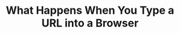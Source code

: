 ---
type: "books"
layout: "book_toc"
title: "What Happens When You Type a URL into a Browser"
thumbnail: "thumbnail.webp"
draft: true
booktoc:
  - title: "Introduction"
    type: "chapter"
  - title: "Keystroke & Input Hardware"
    type: "chapter"
    children:
      - title: "Biomechanics & Ergonomics"
        type: "subchapter"
        children:
          - title: "Finger anatomy: mechanoreceptors, proprioception"
            type: "section"
          - title: "Reaction-time statistics: median vs. 95th-percentile"
            type: "section"
          - title: "Ergonomic layouts: QWERTY, Dvorak, Colemak, ortholinear, split"
            type: "section"
          - title: "RSI, tendonitis, preventive exercises"
            type: "section"
      - title: "Switch Mechanics"
        type: "subchapter"
        children:
          - title: "Membrane dome vs. scissor vs. mechanical (Cherry MX, Topre) vs. optical"
            type: "section"
          - title: "Force–travel curves, hysteresis, audible vs. tactile feedback"
            type: "section"
          - title: "Debounce: RC-filter in hardware vs. firmware time thresholds"
            type: "section"
          - title: "n-key rollover, ghosting, per-switch diodes"
            type: "section"
      - title: "Keyboard Microcontroller"
        type: "subchapter"
        children:
          - title: "Core architectures: ARM Cortex-M, AVR, PIC — pipeline stages, hazards"
            type: "section"
          - title: "Microcode assists, Spectre/Meltdown mitigations (Retpoline, IBRS)"
            type: "section"
          - title: "On-chip memory map: Flash, SRAM, peripheral registers"
            type: "section"
          - title: "NVIC/vector table, ISR latency, interrupt priorities"
            type: "section"
          - title: "Power & thermal states: C-states, P-states, DVFS"
            type: "section"
      - title: "Firmware & Boot"
        type: "subchapter"
        children:
          - title: "BIOS vs. UEFI flow, option ROMs (USB, NVMe, GPU)"
            type: "section"
          - title: "Secure Boot chain-of-trust (PK, KEK, db/dbx; Coreboot/TianoCore)"
            type: "section"
          - title: "ACPI tables: DSDT/SSDT, AML execution, SMM/SMI jitter"
            type: "section"
      - title: "I/O Buses & Protocols"
        type: "subchapter"
        children:
          - title: "USB HID: NRZI/Manchester encoding, token/data/handshake packets"
            type: "section"
          - title: "PS/2 protocol: bidirectional serial, scan-code sets 1/2/3, BIOS INT 0x16"
            type: "section"
          - title: "Bluetooth LE HID: GAP advertising, GATT HID service, AES-CCM encryption"
            type: "section"
          - title: "Proprietary RF: 2.4 GHz hopping, pairing, replay protection"
            type: "section"
          - title: "USB enumeration, descriptors, control vs. interrupt vs. bulk transfers"
            type: "section"
          - title: "xHCI TRB rings, doorbells, MSI/MSI-X interrupt routing"
            type: "section"
  - title: "CPU Microarchitecture & Memory Hierarchy"
    type: "chapter"
    children:
      - title: "Pipeline & Execution"
        type: "subchapter"
        children:
          - title: "In-order vs. out-of-order pipelines, ROB, scheduler queues"
            type: "section"
          - title: "Branch predictors: BTB, global/local history, tournament predictors"
            type: "section"
          - title: "Speculative execution, micro-ops fusion, uOP cache"
            type: "section"
          - title: "Hyper-Threading/SMT: sibling contention, side-channel cross-thread leaks"
            type: "section"
      - title: "Caches & Coherency"
        type: "subchapter"
        children:
          - title: "L1/L2/L3 design: sizes, associativity, inclusive vs. exclusive"
            type: "section"
          - title: "Cache coherence protocols: MESI, MOESI, MESIF, snoop filters"
            type: "section"
          - title: "Hardware prefetchers, replacement policies, line locking"
            type: "section"
      - title: "Virtual Memory & TLB"
        type: "subchapter"
        children:
          - title: "Multi-level page tables, PTE formats (x86-64 4-level, ARM VMSA)"
            type: "section"
          - title: "TLB hierarchy, ASIDs, shootdowns, global pages"
            type: "section"
          - title: "Transparent Huge Pages, 2 MiB/1 GiB pages, fragmentation"
            type: "section"
      - title: "NUMA & Interconnect"
        type: "subchapter"
        children:
          - title: "Multi-socket topologies, local vs. remote memory latencies"
            type: "section"
          - title: "QPI/UPI, Infinity Fabric, snoop/directory cache models"
            type: "section"
          - title: "NUMA-aware scheduling, memory policies"
            type: "section"
  - title: "OS Kernel & Process Scheduling"
    type: "chapter"
    children:
      - title: "Interrupt Handling"
        type: "subchapter"
        children:
          - title: "PIC vs. IO-APIC vs. MSI/MSI-X delivery"
            type: "section"
          - title: "ISR entry/exit, context-save, bottom halves, SoftIRQs, tasklets, workqueues"
            type: "section"
      - title: "Process Scheduler"
        type: "subchapter"
        children:
          - title: "CFS run-queue, nice values, load balancing across CPUs"
            type: "section"
          - title: "Real-time classes (SCHED_FIFO/RR), deadline scheduler, wake-up jitter"
            type: "section"
          - title: "Context-switch costs, register & FPU/XMM state save/restore"
            type: "section"
      - title: "Memory Management"
        type: "subchapter"
        children:
          - title: "Buddy allocator, slab/SLUB/SLAB allocators, zone splitting"
            type: "section"
          - title: "Swap: zswap, zram, swapcache, writeback throttling, dirty-page balancing"
            type: "section"
          - title: "Pagecache, direct I/O, filesystem readahead"
            type: "section"
      - title: "Filesystem & Storage"
        type: "subchapter"
        children:
          - title: "ext4, XFS, Btrfs, ZFS: journaling vs. CoW vs. snapshots vs. checksums"
            type: "section"
          - title: "Block layer & schedulers (CFQ, BFQ, mq-deadline), I/O priorities"
            type: "section"
          - title: "NVMe queues, submission/completion QPs, fused commands"
            type: "section"
          - title: "Filesystem namespaces: overlayfs, bind mounts, container rootfs"
            type: "section"
  - title: "Virtualization, Containers & Cloud Foundation"
    type: "chapter"
    children:
      - title: "Virtualization"
        type: "subchapter"
        children:
          - title: "KVM/QEMU: VT-x/AMD-V, SR-IOV, virtio devices"
            type: "section"
          - title: "Container runtimes: runc/containerd, namespace isolation (pid, net, mnt, ipc, uts)"
            type: "section"
          - title: "cgroups v2: CPU, memory, blkio, pids controllers"
            type: "section"
      - title: "Kubernetes on AWS"
        type: "subchapter"
        children:
          - title: "VPC, subnets, IGW, NAT Gateway, route tables"
            type: "section"
          - title: "Security Groups vs. NACLs, stateful vs. stateless rules"
            type: "section"
          - title: "EKS control plane vs. managed worker nodes"
            type: "section"
          - title: "Pod networking: aws-vpc-cni, Calico/Cilium, IP per pod"
            type: "section"
          - title: "IAM Roles for Service Accounts (IRSA), PodSecurityAdmission"
            type: "section"
          - title: "Service types: ClusterIP, NodePort, LoadBalancer (ALB/NLB), Ingress controllers"
            type: "section"
          - title: "Autoscaling: HPA/VPA, Cluster Autoscaler, Karpenter, spot instance interruptions"
            type: "section"
          - title: "Container image distribution: ECR, vulnerability scanning, immutable tags"
            type: "section"
  - title: "Device Drivers & Input Delivery"
    type: "chapter"
    children:
      - title: "USB Host Controller Driver"
        type: "subchapter"
        children:
          - title: "PCIe enumeration, BAR mapping, MMIO doorbell writes"
            type: "section"
          - title: "URB lifecycle, DMA buffer allocation, completion handling"
            type: "section"
      - title: "Input Subsystem"
        type: "subchapter"
        children:
          - title: "/dev/input/eventX, evdev struct layout, key repeat handling"
            type: "section"
          - title: "libinput filtering: tap-to-click, palm detection, gesture recognition"
            type: "section"
          - title: "Windows Raw Input (RID) vs. macOS IOKit HID vs. Wayland vs. X11"
            type: "section"
          - title: "IME frameworks: IBus, Fcitx, TSF, TSM – composition & candidate UI"
            type: "section"
          - title: "Accessibility: AT-SPI, UIA, switch control, dwell-click"
            type: "section"
  - title: "Windowing, Compositor & Browser Front-End"
    type: "chapter"
    children:
      - title: "Native Window System"
        type: "subchapter"
        children:
          - title: "X11 protocol, XInput2, window manager focus, grabs"
            type: "section"
          - title: "Wayland: wl_compositor, wl_surface, wl_seat/keyboard/pointer"
            type: "section"
          - title: "macOS Quartz Compositor, AppKit event loop, UIFocusEngine"
            type: "section"
          - title: "Windows DWM, MessageLoop, raw input, pointer injection"
            type: "section"
      - title: "Browser Process Model"
        type: "subchapter"
        children:
          - title: "Browser vs. Renderer vs. GPU vs. Network vs. Utility processes"
            type: "section"
          - title: "Sandbox policies: seccomp-BPF, AppContainer, AppArmor, chroots"
            type: "section"
          - title: "IPC: Mojo, DBus, XPC, Mach ports, shared memory buffers"
            type: "section"
      - title: "Task Scheduling"
        type: "subchapter"
        children:
          - title: "Platform message pump → TaskScheduler tasks (UI, IO, Worker)"
            type: "section"
          - title: "Cross-thread TaskHopping, SequenceLocalStorage"
            type: "section"
          - title: "Idle tasks, delayed tasks, repeating tasks"
            type: "section"
  - title: "Omnibox, URL Parsing & Safe-Browsing"
    type: "chapter"
    children:
      - title: "Omnibox UI/UX"
        type: "subchapter"
        children:
          - title: "MVC design: OmniboxModel, AutocompleteController, TextfieldView"
            type: "section"
          - title: "Inline vs. dropdown suggestions, keywords, search alias mode"
            type: "section"
      - title: "URL Processing"
        type: "subchapter"
        children:
          - title: "WHATWG URL spec parser state machine, error recovery"
            type: "section"
          - title: "Unicode NFC/NFD, IDNA2003 vs. IDNA2008, punycode conversion"
            type: "section"
          - title: "Percent-encoding, hash vs. query vs. path vs. fragment"
            type: "section"
          - title: "Heuristics: search vs. URL, scheme defaulting, smart commits"
            type: "section"
      - title: "Safe-Browsing & Policy"
        type: "subchapter"
        children:
          - title: "Local DB shards, hash-prefix lookups, API-based checks"
            type: "section"
          - title: "Phishing/malware interstitial flow, allow-list overrides"
            type: "section"
          - title: "Enterprise policies: GPO, JSON policies, MDM"
            type: "section"
  - title: "Name Resolution & DNS"
    type: "chapter"
    children:
      - title: "Resolver Path"
        type: "subchapter"
        children:
          - title: "getaddrinfo vs. gethostbyname, sync vs. async (c-ares)"
            type: "section"
          - title: "nsswitch.conf order: files, dns, mdns, ldap, nis"
            type: "section"
          - title: "/etc/hosts, LLMNR, mDNS, WINS fallback"
            type: "section"
      - title: "DNS Protocol"
        type: "subchapter"
        children:
          - title: "DNS packet: header, question, answer, authority, additional"
            type: "section"
          - title: "Name compression pointers, label length limits"
            type: "section"
          - title: "EDNS0, UDP/TCP fallback, TC bit, large UDP payloads"
            type: "section"
          - title: "AAAA/A, CNAME chains, SRV, TXT, SVCB/HTTPS records"
            type: "section"
      - title: "DNSSEC & Privacy"
        type: "subchapter"
        children:
          - title: "DNSSEC validation: RRSIG, DS, chain-of-trust, negative trust anchors"
            type: "section"
          - title: "DoT vs. DoH vs. DoQ vs. DNSCrypt: privacy, performance, fallback"
            type: "section"
          - title: "Caching: TTL respect vs. caps, negative caching, stale caches"
            type: "section"
      - title: "Observability"
        type: "subchapter"
        children:
          - title: "perf/eBPF probes in getaddrinfo → resolver libs → recursive server"
            type: "section"
          - title: "Flamegraphs of resolver call-stacks, packet dumps (tcpdump)"
            type: "section"
          - title: "Happy-Eyeballs IPv4/IPv6 interleaving algorithm"
            type: "section"
  - title: "Network Stack & Transport Protocols"
    type: "chapter"
    children:
      - title: "Link & Network Layers"
        type: "subchapter"
        children:
          - title: "Ethernet: frame, preamble, CRC32, VLAN (802.1Q), QinQ"
            type: "section"
          - title: "Wi-Fi: 802.11 a/b/g/n/ac/ax: OFDM, MIMO, MU-MIMO, roaming"
            type: "section"
          - title: "Cellular: LTE (OFDMA/SC-FDMA), 5G NR sub-6/mmWave, RRC states"
            type: "section"
          - title: "DSL (DMT), DOCSIS QAM, PON framing, mesh & ad hoc networks"
            type: "section"
          - title: "InfiniBand & RDMA verbs, RoCE/iWARP"
            type: "section"
      - title: "IP & Routing"
        type: "subchapter"
        children:
          - title: "IPv4 vs. IPv6, dual-stack, extension headers"
            type: "section"
          - title: "ARP/ND, ICMPv4/v6, path MTU discovery"
            type: "section"
          - title: "Routing protocols: OSPF, IS-IS, BGP (MED, localpref, communities)"
            type: "section"
          - title: "NAT, CGNAT, hair-pinning, ALG pitfalls"
            type: "section"
          - title: "MPLS, SDN overlays (VXLAN, GRE, IPsec tunnels)"
            type: "section"
      - title: "Transport"
        type: "subchapter"
        children:
          - title: "TCP: three-way handshake, congestion control (Reno, CUBIC, BBR), fast-retransmit/recovery"
            type: "section"
          - title: "UDP & QUIC: multiplexing, 0-RTT, stateless resets, loss recovery"
            type: "section"
          - title: "SCTP: multi-homing, partial reliability"
            type: "section"
          - title: "MPTCP: subflows, schedulers, path managers"
            type: "section"
          - title: "TLS/DTLS: 1.3 handshake, HKDF key schedule, AEAD framing, post-quantum hybrids"
            type: "section"
      - title: "Observability & Tap"
        type: "subchapter"
        children:
          - title: "NetFlow/sFlow/IPFIX, VPC Flow Logs, AWS Traffic Mirroring"
            type: "section"
          - title: "Physical taps: fiber-optic splitters, SPAN/mirror-port, NSA QUANTUM inserts"
            type: "section"
          - title: "Inline wiretaps, IDS/IPS (Suricata), eBPF anomaly detection"
            type: "section"
  - title: "HTTP & Application Protocols"
    type: "chapter"
    children:
      - title: "HTTP/1.x → 2 → 3"
        type: "subchapter"
        children:
          - title: "HTTP/1.1 text framing, chunked transfer, pipelining pitfalls"
            type: "section"
          - title: "HTTP/2 binary framing, HPACK header compaction, stream priorities"
            type: "section"
          - title: "HTTP/3 on QUIC: stream mapping, DATAGRAM, flow control"
            type: "section"
      - title: "State & Negotiation"
        type: "subchapter"
        children:
          - title: "Cookies: SameSite, Secure, HttpOnly, partitioned (CHIPS)"
            type: "section"
          - title: "Content negotiation: Accept, Accept-Encoding, language, charset"
            type: "section"
          - title: "CORS, CORB, COEP, COOP, Referrer-Policy enforcement"
            type: "section"
      - title: "WebSocket & WebTransport"
        type: "subchapter"
        children:
          - title: "Upgrade handshake, framing, backpressure"
            type: "section"
          - title: "WebTransport: datagram/unreliable transport on QUIC"
            type: "section"
  - title: "Server-Side Request Lifecycle (AWS/EKS, Kubernetes)"
    type: "chapter"
    children:
      - title: "Infrastructure & Networking"
        type: "subchapter"
        children:
          - title: "VPC, subnets, IGW, NAT GW, route tables"
            type: "section"
          - title: "Security Groups/NACLs, service mesh (Istio/App Mesh)"
            type: "section"
          - title: "ALB/NLB/CLB: listeners, target groups, PROXY protocol"
            type: "section"
          - title: "EKS control plane vs. worker nodes, CNI, IRSA"
            type: "section"
          - title: "Autoscaling: HPA/VPA, Cluster Autoscaler, spot interruption"
            type: "section"
      - title: "Connection Handling"
        type: "subchapter"
        children:
          - title: "Proxy vs. direct: sidecar (Envoy), mesh mTLS, certificate rotation"
            type: "section"
          - title: "SYN backlog, accept(), PROXY protocol v2 parsing"
            type: "section"
      - title: "TLS Termination"
        type: "subchapter"
        children:
          - title: "ALB vs. sidecar vs. in-app termination, ACM certificates"
            type: "section"
          - title: "Hardware acceleration: AES-NI, Nitro Enclaves, HSM integrations"
            type: "section"
          - title: "Session tickets, 0-RTT server support, anti-replay"
            type: "section"
      - title: "HTTP Parsing & Routing"
        type: "subchapter"
        children:
          - title: "Edge parsing at ALB vs. Envoy vs. in-app HTTPd"
            type: "section"
          - title: "Envoy filter chains, virtual hosts, path rewrites"
            type: "section"
          - title: "Ingress/Gateway API vs. service mesh routing"
            type: "section"
      - title: "Authentication & Throttling"
        type: "subchapter"
        children:
          - title: "SigV4, Cognito, OIDC, JWT introspection"
            type: "section"
          - title: "Rate limiting (Envoy token bucket), circuit breakers"
            type: "section"
      - title: "Static Assets & CDN"
        type: "subchapter"
        children:
          - title: "S3 hosting, CloudFront distribution, signed URLs"
            type: "section"
          - title: "Cache invalidation, ETag/Last-Modified headers"
            type: "section"
          - title: "Node-local proxy caches (NGINX), Service Worker sync"
            type: "section"
      - title: "Dynamic Content"
        type: "subchapter"
        children:
          - title: "Microservices: gRPC, REST, GraphQL resolvers"
            type: "section"
          - title: "Databases: RDS/Aurora vs. DynamoDB vs. ElastiCache"
            type: "section"
          - title: "Search: OpenSearch, shard routing, query DSL"
            type: "section"
          - title: "Messaging: SQS, SNS, MSK Kafka, RabbitMQ"
            type: "section"
          - title: "Serverless: Lambda, Lambda@Edge, SAM/Serverless Framework"
            type: "section"
      - title: "Serialization & Streaming"
        type: "subchapter"
        children:
          - title: "JSON/XML/Protobuf/Avro/CBOR, custom binary protocols"
            type: "section"
          - title: "Chunked writes, backpressure in writable streams"
            type: "section"
          - title: "HTTP/2 trailers, Early Hints (103), server push"
            type: "section"
      - title: "Logging, Metrics, Tracing"
        type: "subchapter"
        children:
          - title: "CloudWatch Logs, Fluentd, Loki"
            type: "section"
          - title: "Prometheus histograms, summaries, counters"
            type: "section"
          - title: "OpenTelemetry spans, AWS X-Ray, distributed context"
            type: "section"
          - title: "Health checks, readiness/liveness probes, graceful shutdown"
            type: "section"
      - title: "Cleanup & Forensics"
        type: "subchapter"
        children:
          - title: "FIN/ACK shutdown, TIME_WAIT, half-open detection"
            type: "section"
          - title: "Kubernetes Pod preStop hooks, SIGTERM vs. SIGKILL handling"
            type: "section"
          - title: "CloudTrail, Kubernetes audit logs, EBS/EFS snapshots"
            type: "section"
          - title: "Immutable WORM storage, runbooks, incident response"
            type: "section"
  - title: "Parsing, DOM, CSS & Rendering Pipeline"
    type: "chapter"
    children:
      - title: "HTML5 Parsing"
        type: "subchapter"
        children:
          - title: "Tokenizer states, insertion modes, error recovery"
            type: "section"
          - title: "document.write reentrancy, live template instantiation"
            type: "section"
      - title: "CSSOM & Cascade"
        type: "subchapter"
        children:
          - title: "Grammar, AST, error tolerance, at-rules, nesting proposals"
            type: "section"
          - title: "Cascade: UA/user/author, specificity, inheritance, custom properties"
            type: "section"
      - title: "Layout & Formatting"
        type: "subchapter"
        children:
          - title: "Layout tree vs. DOM tree, formatting contexts (block/inline/flex/grid)"
            type: "section"
          - title: "Intrinsic sizing (min-content, max-content), aspect ratios"
            type: "section"
          - title: "Bidi algorithm, vertical text, line breaking"
            type: "section"
      - title: "Paint & Compositing"
        type: "subchapter"
        children:
          - title: "DisplayList construction, paint phases, dead-zone invalidation"
            type: "section"
          - title: "Layerization: heuristics, will-change, forced layers"
            type: "section"
          - title: "Rasterization: CPU vs. GPU, texture uploads, offscreen canvases"
            type: "section"
      - title: "GPU Compositor"
        type: "subchapter"
        children:
          - title: "ANGLE abstraction to D3D/Vulkan/Metal/GL"
            type: "section"
          - title: "Viz service, shared surfaces (IOSurface, DMABUF)"
            type: "section"
          - title: "Sync: semaphores, fences, cross-process coordination"
            type: "section"
  - title: "JavaScript & WebAssembly Engine Internals"
    type: "chapter"
    children:
      - title: "Parser to Bytecode"
        type: "subchapter"
        children:
          - title: "Lexer/Parser: recursive descent, error recovery, AST"
            type: "section"
          - title: "Bytecode generation, constant pools, direct threading"
            type: "section"
      - title: "Interpreter & Baseline JIT"
        type: "subchapter"
        children:
          - title: "Bytecode dispatch, inline caches, polymorphic/stable ICs"
            type: "section"
      - title: "Optimizing JIT"
        type: "subchapter"
        children:
          - title: "IR pipeline, inlining, CSE, LICM, GVN, escape analysis"
            type: "section"
          - title: "Deoptimization, on-stack replacement, OSR"
            type: "section"
      - title: "Garbage Collection"
        type: "subchapter"
        children:
          - title: "Generational GC: young/old, minor/major, write barriers"
            type: "section"
          - title: "Incremental vs. concurrent, idle-time & background sweeps"
            type: "section"
      - title: "WebAssembly"
        type: "subchapter"
        children:
          - title: "Module validation, streaming compilation, tiered backends"
            type: "section"
          - title: "JS↔WASM boundary, reference types, exception handling"
            type: "section"
      - title: "Debug & DevTools"
        type: "subchapter"
        children:
          - title: "Source maps, breakpoints, stepping & call stacks"
            type: "section"
          - title: "Profiler: sampling vs. instrumentation, flamegraphs"
            type: "section"
  - title: "Performance, Profiling & Observability"
    type: "chapter"
    children:
      - title: "Timing APIs"
        type: "subchapter"
        children:
          - title: "Navigation, resource, paint timing, user timing marks/measures"
            type: "section"
          - title: "LCP, FCP, CLS, TBT, INP calculations"
            type: "section"
      - title: "OS-Level Profiling"
        type: "subchapter"
        children:
          - title: "Linux perf events, CPU counters (LLC misses, branch mispredicts)"
            type: "section"
          - title: "Intel PT, Last Branch Record, LBR filter"
            type: "section"
      - title: "BPF & eBPF Tracing"
        type: "subchapter"
        children:
          - title: "uprobes on libc, resolver, browser IPC"
            type: "section"
          - title: "BPFtrace/flamegraphs for multi-process stacks"
            type: "section"
      - title: "Network Analysis"
        type: "subchapter"
        children:
          - title: "tcpdump, Wireshark dissectors, flow visualizations"
            type: "section"
          - title: "HAR files, waterfall charts, Chrome trace viewer"
            type: "section"
      - title: "Memory Analysis"
        type: "subchapter"
        children:
          - title: "Heap snapshots, retaining paths, detached DOM detection"
            type: "section"
          - title: "Leak detection tools: TSAN, LeakSanitizer for C++ components"
            type: "section"
      - title: "Chaos & Fuzzing"
        type: "subchapter"
        children:
          - title: "libFuzzer/AFL/ClusterFuzz for URL, HTTP, CSS parsers"
            type: "section"
          - title: "Network fault injection: ToxiProxy, Pumba, TC netem"
            type: "section"
          - title: "Record & replay: rr, Web Replay, Pernosco"
            type: "section"
  - title: "Security, Policy & Supply-Chain"
    type: "chapter"
    children:
      - title: "Speculative-Execution Mitigations"
        type: "subchapter"
      - title: "CFI & Shadow-Stack (Intel CET)"
        type: "subchapter"
      - title: "CSP, COOP, COEP, CORP, CORB"
        type: "subchapter"
      - title: "Group Policies, MDM, JSON policy on Windows/Linux/macOS"
        type: "subchapter"
      - title: "Supply-Chain: deterministic builds, reproducible artifacts, LTO, PGO, ASAN/UBSAN"
        type: "subchapter"
      - title: "Governance: W3C/WHATWG/IETF/Khronos processes, patent pledges"
        type: "subchapter"
      - title: "Legal & Compliance: GDPR, CCPA, LGPD, ITAR/EAR crypto exports"
        type: "subchapter"
  - title: "Future & Avant-Garde"
    type: "chapter"
    children:
      - title: "WebGPU & Compute Shaders: pipeline caches, shader-compiler IR"
        type: "subchapter"
      - title: "Ray Tracing Proposals, Mesh/Amplification shaders"
        type: "subchapter"
      - title: "On-Device ML: WebNN, ONNX.js, browser LLMs, privacy trade-offs"
        type: "subchapter"
      - title: "Decentralized Web: IPFS integration, Solid pods, ActivityPub"
        type: "subchapter"
      - title: "P2P Sync & CRDTs: offline-first, conflict resolution"
        type: "subchapter"
      - title: "Post-Quantum: TLS, DNSSEC, hybrid crypto transitions"
        type: "subchapter"
      - title: "Federated Credential Management (FedCM) & Privacy Sandbox APIs"
        type: "subchapter"
      - title: "Novel I/O: WebUSB, WebHID, Serial, Holographic, BCI interfaces"
        type: "subchapter"
      - title: "Extreme Edge Cases: submarine cable cuts, carrier-grade NAT failures, space-qualified Ethernet"
        type: "subchapter"
---